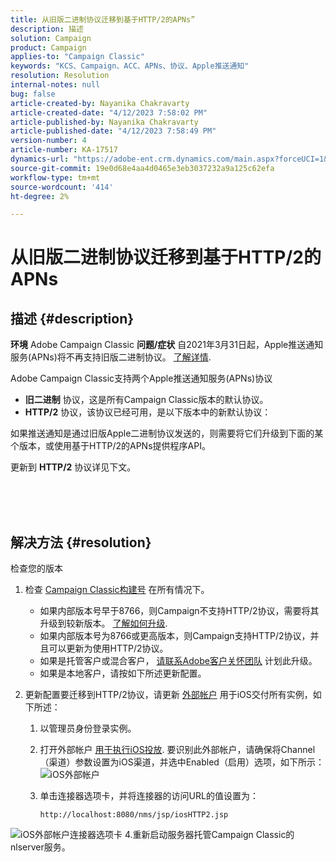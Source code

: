 ```yaml
---
title: 从旧版二进制协议迁移到基于HTTP/2的APNs”
description: 描述
solution: Campaign
product: Campaign
applies-to: "Campaign Classic"
keywords: "KCS、Campaign、ACC、APNs、协议、Apple推送通知"
resolution: Resolution
internal-notes: null
bug: false
article-created-by: Nayanika Chakravarty
article-created-date: "4/12/2023 7:58:02 PM"
article-published-by: Nayanika Chakravarty
article-published-date: "4/12/2023 7:58:49 PM"
version-number: 4
article-number: KA-17517
dynamics-url: "https://adobe-ent.crm.dynamics.com/main.aspx?forceUCI=1&pagetype=entityrecord&etn=knowledgearticle&id=3e3bf14f-6cd9-ed11-a7c7-6045bd006b4b"
source-git-commit: 19e0d68e4aa4d0465e3eb3037232a9a125c62efa
workflow-type: tm+mt
source-wordcount: '414'
ht-degree: 2%

---
```


# 从旧版二进制协议迁移到基于HTTP/2的APNs

## 描述 {#description}

<b>环境</b>
Adobe Campaign Classic
<b>问题/症状</b>
自2021年3月31日起，Apple推送通知服务(APNs)将不再支持旧版二进制协议。 [了解详情](https://developer.apple.com/news/?id=c88acm2b).

Adobe Campaign Classic支持两个Apple推送通知服务(APNs)协议

- <b>旧二进制</b> 协议，这是所有Campaign Classic版本的默认协议。
- <b>HTTP/2</b> 协议，该协议已经可用，是以下版本中的新默认协议：


如果推送通知是通过旧版Apple二进制协议发送的，则需要将它们升级到下面的某个版本，或使用基于HTTP/2的APNs提供程序API。

更新到 <b>HTTP/2</b> 协议详见下文。


<br><br> <br>

## 解决方法 {#resolution}

检查您的版本
1. 检查 [Campaign Classic构建号](https://experienceleague.adobe.com/docs/campaign-classic/using/getting-started/starting-with-adobe-campaign/launching-adobe-campaign.html?lang=en#getting-your-campaign-version) 在所有情况下。

   - 如果内部版本号早于8766，则Campaign不支持HTTP/2协议，需要将其升级到较新版本。 [了解如何升级](https://experienceleague.adobe.com/docs/campaign-classic/using/monitoring-campaign-classic/updating-adobe-campaign/build-upgrade.html?lang=en#performing-a-build-upgrade).
   - 如果内部版本号为8766或更高版本，则Campaign支持HTTP/2协议，并且可以更新为使用HTTP/2协议。
   - 如果是托管客户或混合客户， [请联系Adobe客户关怀团队](https://experienceleague.adobe.com/docs/customer-one/using/home.html?lang=en) 计划此升级。
   - 如果是本地客户，请按如下所述更新配置。
2. 更新配置要迁移到HTTP/2协议，请更新 [外部帐户](https://experienceleague.adobe.com/docs/campaign-classic/using/installing-campaign-classic/accessing-external-database/external-accounts.html?lang=en) 用于iOS交付所有实例，如下所述：

   1. 以管理员身份登录实例。
   2. 打开外部帐户 [用于执行iOS投放](https://experienceleague.adobe.com/docs/campaign-classic/using/sending-messages/sending-push-notifications/configure-the-mobile-app/configuring-the-mobile-application.html?lang=en). 要识别此外部帐户，请确保将Channel（渠道）参数设置为iOS渠道，并选中Enabled（启用）选项，如下所示： ![iOS外部帐户](https://helpx.adobe.com/content/dam/help/en/campaign/kb/migrate-to-http2/jcr_content/main-pars/procedure/proc_par/step_1/step_par/image/iOS-ext-account.png "iOS-ext-account")
   3. 单击连接器选项卡，并将连接器的访问URL的值设置为：

      ```
      http://localhost:8080/nms/jsp/iosHTTP2.jsp
      ```

![iOS外部帐户连接器选项卡](https://helpx.adobe.com/content/dam/help/en/campaign/kb/migrate-to-http2/jcr_content/main-pars/procedure/proc_par/step/step_par/image/iOs-ext-account-connector.png "iOs-ext-account-connector")
4.重新启动服务器托管Campaign Classic的nlserver服务。

